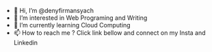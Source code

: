 - 👋 Hi, I’m @denyfirmansyach
- 👀 I’m interested in Web Programing and Writing
- 🌱 I’m currently learning Cloud Computing
- 📫 How to reach me ? Click link bellow and connect on my Insta and Linkedin

<!---
denyfirmansyach/denyfirmansyach is a ✨ special ✨ repository because its `README.md` (this file) appears on your GitHub profile.
You can click the Preview link to take a look at your changes.
--->
